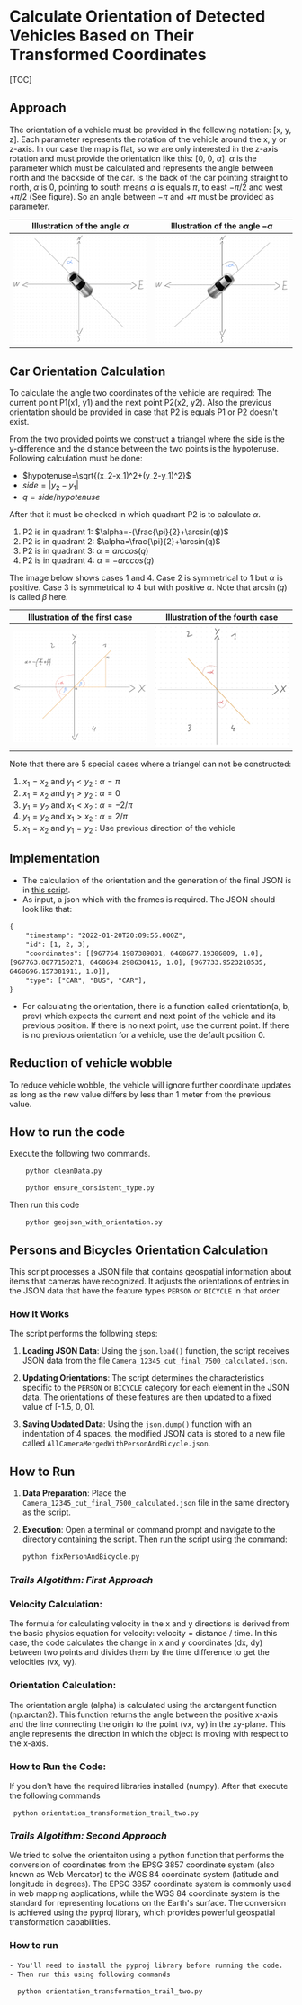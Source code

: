 # Calculate Orientation of Detected Vehicles Based on Their Transformed Coordinates

[TOC]

## Approach

The orientation of a vehicle must be provided in the following notation: [x, y, z]. Each parameter represents the rotation of the vehicle around the x, y or z-axis. In our case the map is flat, so we are only interested in the z-axis rotation and must provide the orientation like this: [0, 0, $`\alpha`$]. $`\alpha`$ is the parameter which must be calculated and represents the angle between north and the backside of the car. Is the back of the car pointing straight to north, $`\alpha`$ is 0, pointing to south means $`\alpha`$ is equals $`\pi`$, to east $`-\pi/2`$ and west $`+\pi/2`$ (See figure). So an angle between $`-\pi`$ and $`+\pi`$ must be provided as parameter.

|                Illustration of the angle $`\alpha`$                |                  Illustration of the angle $`-\alpha`$                   |
| :----------------------------------------------------------------: | :----------------------------------------------------------------------: |
| ![Illustration of the angle $\alpha$ ](img/orientation_alpha.jpeg) | ![Illustration of the angle -$\alpha$](img/orientation_minus_alpha.jpeg) |

## Car Orientation Calculation

To calculate the angle two coordinates of the vehicle are required: The current point P1(x1, y1) and the next point P2(x2, y2). Also the previous orientation should be provided in case that P2 is equals P1 or P2 doesn't exist.

From the two provided points we construct a triangel where the side is the y-difference and the distance between the two points is the hypotenuse. Following calculation must be done:

- $`hypotenuse=\sqrt{(x_2-x_1)^2+(y_2-y_1)^2}`$
- $`side=|y_2-y_1|`$
- $`q=side/hypotenuse`$

After that it must be checked in which quadrant P2 is to calculate $`\alpha`$.

1. P2 is in quadrant 1: $`\alpha=-(\frac{\pi}{2}+\arcsin(q))`$
2. P2 is in quadrant 2: $`\alpha=\frac{\pi}{2}+\arcsin(q)`$
3. P2 is in quadrant 3: $`\alpha=arccos(q)`$
4. P2 is in quadrant 4: $`\alpha=-arccos(q)`$

The image below shows cases 1 and 4. Case 2 is symmetrical to 1 but $`\alpha`$ is positive. Case 3 is symmetrical to 4 but with positive $`\alpha`$. Note that $`\arcsin(q)`$ is called $`\beta`$ here.

|                       Illustration of the first case                        |                       Illustration of the fourth case                       |
| :-------------------------------------------------------------------------: | :-------------------------------------------------------------------------: |
| ![Illustration of the first case ](img/orientation_calculation_case_1.jpeg) | ![Illustration of the fourth case](img/orientation_calculation_case_4.jpeg) |

Note that there are 5 special cases where a triangel can not be constructed:

1. $`x_1=x_2`$ and $`y_1<y_2`$ : $`\alpha=\pi`$
2. $`x_1=x_2`$ and $`y_1>y_2`$ : $`\alpha=0`$
3. $`y_1=y_2`$ and $`x_1<x_2`$ : $`\alpha=-2/\pi`$
4. $`y_1=y_2`$ and $`x_1>x_2`$ : $`\alpha=2/\pi`$
5. $`x_1=x_2`$ and $`y_1=y_2`$ : Use previous direction of the vehicle

## Implementation

- The calculation of the orientation and the generation of the final JSON is in [this script](/calc_orientation/geojson_with_orientation.py).
- As input, a json which with the frames is required. The JSON should look like that:

```
{
    "timestamp": "2022-01-20T20:09:55.000Z",
    "id": [1, 2, 3],
    "coordinates": [[967764.1987389801, 6468677.19386809, 1.0], [967763.8077150271, 6468694.298630416, 1.0], [967733.9523218535, 6468696.157381911, 1.0]],
    "type": ["CAR", "BUS", "CAR"],
}
```

- For calculating the orientation, there is a function called orientation(a, b, prev) which expects the current and next point of the vehicle and its previous position. If there is no next point, use the current point. If there is no previous orientation for a vehicle, use the default position 0.

## Reduction of vehicle wobble

To reduce vehicle wobble, the vehicle will ignore further coordinate updates as long as the new value differs by less than 1 meter from the previous value.

## How to run the code

Execute the following two commands.
```
    python cleanData.py
```

```
    python ensure_consistent_type.py
```

Then run this code

```
    python geojson_with_orientation.py
```

## Persons and Bicycles Orientation Calculation

This script processes a JSON file that contains geospatial information about items that cameras have recognized. It adjusts the orientations of entries in the JSON data that have the feature types `PERSON` or `BICYCLE` in that order.

### How It Works

The script performs the following steps:

1. **Loading JSON Data**: Using the `json.load()` function, the script receives JSON data from the file `Camera_12345_cut_final_7500_calculated.json`.

2. **Updating Orientations**: The script determines the characteristics specific to the `PERSON` or `BICYCLE` category for each element in the JSON data. The orientations of these features are then updated to a fixed value of [-1.5, 0, 0].

3. **Saving Updated Data**: Using the `json.dump()` function with an indentation of 4 spaces, the modified JSON data is stored to a new file called `AllCameraMergedWithPersonAndBicycle.json`.


## How to Run

1. **Data Preparation**: Place the `Camera_12345_cut_final_7500_calculated.json` file in the same directory as the script.

2. **Execution**: Open a terminal or command prompt and navigate to the directory containing the script. Then run the script using the command:

   ```bash
   python fixPersonAndBicycle.py
   ```



 
### _Trails Algotithm:  First Approach_

### Velocity Calculation:

The formula for calculating velocity in the x and y directions is derived from the basic physics equation for velocity: velocity = distance / time.
In this case, the code calculates the change in x and y coordinates (dx, dy) between two points and divides them by the time difference to get the velocities (vx, vy).

### Orientation Calculation:

The orientation angle (alpha) is calculated using the arctangent function (np.arctan2). This function returns the angle between the positive x-axis and the line connecting the origin to the point (vx, vy) in the xy-plane.
This angle represents the direction in which the object is moving with respect to the x-axis.



### How to Run the Code:

If you don't have the required libraries installed (numpy).
After that execute the following commands
   ```
    python orientation_transformation_trail_two.py
   ```



### _Trails Algotithm:  Second Approach_

We tried to solve the orientaiton using a python function that performs the conversion of coordinates from the EPSG 3857 coordinate system (also known as Web Mercator) to the WGS 84 coordinate system (latitude and longitude in degrees). The EPSG 3857 coordinate system is commonly used in web mapping applications, while the WGS 84 coordinate system is the standard for representing locations on the Earth's surface.
The conversion is achieved using the pyproj library, which provides powerful geospatial transformation capabilities.


### How to run 
    - You'll need to install the pyproj library before running the code. 
    - Then run this using following commands
   ```
     python orientation_transformation_trail_two.py
   ```
